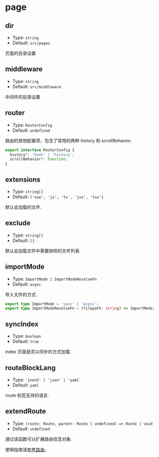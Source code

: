# page

## dir

- Type: `string`
- Default: `src/pages`

页面的目录设置

## middleware

- Type: `string`
- Default: `src/middleware`

中间件的目录设置

## router

- Type: `RouterConfig`
- Default: `undefined`

路由的其他配置项，包含了常用的两种 history 和 scrollBehavior.

```ts
export interface RouterConfig {
  history?: 'hash' | 'history';
  scrollBehavior?: Function;
}
```

## extensions

- Type: `string[]`
- Default: `['vue', 'js', 'ts', 'jsx', 'tsx']`

默认会加载的文件.

## exclude

- Type: `string[]`
- Default: `[]`

默认会加载文件中需要排除的文件列表.

## importMode

- Type: `ImportMode | ImportModeResolveFn`
- Default: `async`

导入文件的方式.

```ts
export type ImportMode = 'sync' | 'async';
export type ImportModeResolveFn = (filepath: string) => ImportMode;
```

## syncIndex

- Type: `boolean`
- Default: `true`

index 页面是否以同步的方式加载.

## routeBlockLang

- Type: `'json5' | 'json' | 'yaml'`
- Default: `yaml`

route 标签支持的语言.

## extendRoute

- Type: `(route: Route, parent: Route | undefined) => Route | void`
- Default: `undefined`

通过该函数可以扩展路由信息对象.

使用指南请[参考路由](/convue/guide/router)。
